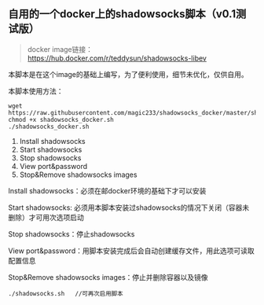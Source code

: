## 自用的一个docker上的shadowsocks脚本（v0.1测试版）
> docker image链接：https://hub.docker.com/r/teddysun/shadowsocks-libev

本脚本是在这个image的基础上编写，为了便利使用，细节未优化，仅供自用。


本脚本使用方法：
```
wget https://raw.githubusercontent.com/magic233/shadowsocks_docker/master/shadowsocks_docker.sh
chmod +x shadowsocks_docker.sh
./shadowsocks_docker.sh
```

1. Install shadowsocks
2. Start shadowsocks
3. Stop shadowsocks
4. View port&password
5. Stop&Remove shadowsocks images

Install shadowsocks：必须在邮docker环境的基础下才可以安装

Start shadowsocks: 必须用本脚本安装过shadowsocks的情况下关闭（容器未删除）才可用次选项启动

Stop shadowsocks：停止shadowsocks

View port&password：用脚本安装完成后会自动创建缓存文件，用此选项可读取配置信息

Stop&Remove shadowsocks images：停止并删除容器以及镜像


```
./shadowsocks.sh   //可再次启用脚本
```


